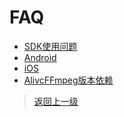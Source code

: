 
# FAQ

- [SDK使用问题](common.md)
- [Android](android.md)
- [iOS](ios.md)
- [AlivcFFmpeg版本依赖](ffmpeg版本关系.md)

>[返回上一级](../README.md)